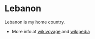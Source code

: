 # Lebanon
Lebanon is my home country.
- More info at [wikivoyage](https://en.wikivoyage.org/wiki/Lebanon) and [wikipedia](https://en.wikipedia.org/wiki/Lebanon)

